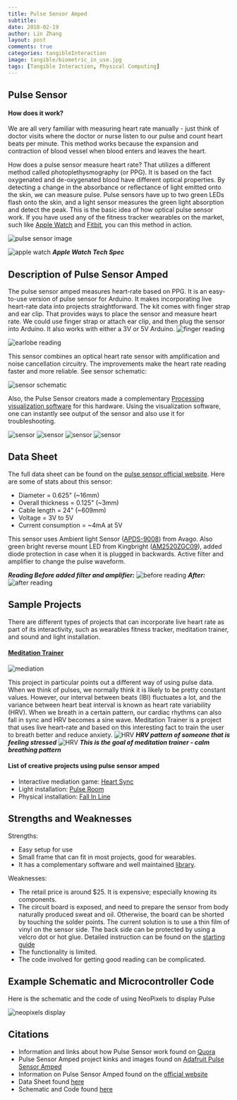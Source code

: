 ```yaml
---
title: Pulse Sensor Amped
subtitle:
date: 2018-02-19
author: Lin Zhang
layout: post
comments: true
categories: tangibleInteraction
image: tangible/biometric_in_use.jpg
tags: [Tangible Interaction, Physical Computing]
---
```

## Pulse Sensor
#### How does it work?

We are all very familiar with measuring heart rate manually - just think of doctor visits where the doctor or nurse listen to our pulse and count heart beats per minute. This method works because the expansion and contraction of blood vessel when blood enters and leaves the heart.

How does a pulse sensor measure heart rate? That utilizes a different method called photoplethysmography (or PPG). It is based on the fact oxygenated and de-oxygenated blood have different optical properties. By detecting a change in the absorbance or reflectance of light emitted onto the skin, we can measure pulse. Pulse sensors have up to two green LEDs flash onto the skin, and a light sensor measures the green light absorption and detect the peak. This is the basic idea of how optical pulse sensor work. If you have used any of the fitness tracker wearables on the market, such like [Apple Watch](https://support.apple.com/en-us/HT204666) and [Fitbit](https://www.fitbit.com/technology), you can this method in action.

![pulse sensor image]({{site.baseurl}}/images/tangible/PPG-diagram-optical-heart.jpg)

![apple watch](https://support.apple.com/library/content/dam/edam/applecare/images/en_US/applewatch/watch-measure-sensors.png)
***Apple Watch Tech Spec***

## Description of Pulse Sensor Amped

The pulse sensor amped measures heart-rate based on PPG. It is an easy-to-use version of pulse sensor for Arduino. It makes incorporating live heart-rate data into projects straightforward. The kit comes with finger strap and ear clip. That provides ways to place the sensor and measure heart rate. We could use finger strap or attach ear clip, and then plug the sensor into Arduino. It also works with either a 3V or 5V Arduino.
![finger reading](https://github.com/WorldFamousElectronics/PulseSensor_Amped_Arduino/raw/master/pics/finger.jpg)

![earlobe reading](https://github.com/WorldFamousElectronics/PulseSensor_Amped_Arduino/raw/master/pics/earclip.jpg)

This sensor combines an optical heart rate sensor with amplification and noise cancellation circuitry. The improvements make the heart rate reading faster and more reliable. See sensor schematic:

![sensor schematic]({{site.baseurl}}/images/tangible/schematic_sensor.png)

Also, the Pulse Sensor creators made a complementary [Processing visualization software](https://github.com/WorldFamousElectronics/PulseSensor_Amped_Processing_Visualizer) for this hardware. Using the visualization software, one can instantly see output of the sensor and also use it for troubleshooting.

![sensor](https://cdn-shop.adafruit.com/970x728/1093-06.jpg)
![sensor](https://cdn-shop.adafruit.com/970x728/1093-04.jpg)
![sensor](https://cdn-shop.adafruit.com/970x728/1093-07.jpg)
![sensor](https://cdn-shop.adafruit.com/970x728/1093-05.jpg)

## Data Sheet

The full data sheet can be found on the [pulse sensor official website](https://pulsesensor.com/pages/open-hardware). Here are some of stats about this sensor:

  - Diameter = 0.625" (~16mm)
  - Overall thickness = 0.125" (~3mm)
  - Cable length = 24" (~609mm)
  - Voltage = 3V to 5V
  - Current consumption = ~4mA at 5V

This sensor uses Ambient light Sensor ([APDS-9008](http://www.avagotech.com/docs/AV02-1169EN)) from Avago. Also green bright reverse mount LED from Kingbright ([AM2520ZGC09](http://www.kingbrightusa.com/images/catalog/SPEC/am2520zgc09.pdf)), added diode protection in case when it is plugged in backwards. Active filter and amplifier to change the pulse waveform.

***Reading Before added filter and amplifier:***
![before reading](https://cdn.shopify.com/s/files/1/0100/6632/files/pulseWaveformOldVersion_large.jpg?619)
***After:***
![after reading](https://cdn.shopify.com/s/files/1/0100/6632/files/pulseWaveformAmpdVersion_large.jpg?619)
## Sample Projects

There are different types of projects that can incorporate live heart rate as part of its interactivity, such as wearables fitness tracker, meditation trainer, and sound and light installation.


#### [Meditation Trainer](https://learn.adafruit.com/heart-rate-variability-sensor)
![mediation]({{site.baseurl}}/images/tangible/biometric_in_use.jpg)

This project in particular points out a different way of using pulse data.
When we think of pulses, we normally think it is likely to be pretty constant values. However, our interval between beats (IBI) fluctuates a lot, and the variance between heart beat interval is known as heart rate variability (HRV). When we breath in a certain pattern, our cardiac rhythms can also fall in sync and HRV becomes a sine wave. Meditation Trainer is a project that uses live heart-rate and based on this interesting fact to train the user to breath better and reduce anxiety.
![HRV]({{site.baseurl}}/images/tangible/biometric_hrv_stressed.jpg)
***HRV pattern of someone that is feeling stressed***
![HRV]({{site.baseurl}}/images/tangible/biometric_hrv_calm.jpg)
***This is the goal of meditation trainer - calm breathing pattern***


#### List of creative projects using pulse sensor amped
- Interactive mediation game: [Heart Sync](https://ellennickles.com/itpblog/2017/12/3/weeks-14-and-15-heart-sync)
- Light installation: [Pulse Room](https://learn.adafruit.com/pulse-room)
- Physical installation: [Fall In Line](https://www.sparkfun.com/videos#all/ZgtvEsSGMJ8/124)

## Strengths and Weaknesses
Strengths:
- Easy setup for use
- Small frame that can fit in most projects, good for wearables.
- It has a complementary software and well maintained [library](https://github.com/WorldFamousElectronics/PulseSensor_Amped_Arduino).

Weaknesses:
- The retail price is around $25. It is expensive; especially knowing its components.
- The circuit board is exposed, and need to prepare the sensor from body naturally produced sweat and oil. Otherwise, the board can be shorted by touching the solder points. The current solution is to use a thin film of vinyl on the sensor side. The back side can be protected by using a velcro dot or hot glue. Detailed instruction can be found on the [starting guide](https://media.digikey.com/pdf/Data%20Sheets/Pulse%20PDFs/PulseSensorAmpedGettingStartedGuide.pdf)
- The functionality is limited.
- The code involved for getting good reading can be complicated.

## Example Schematic and Microcontroller Code

Here is the schematic and the code of using NeoPixels to display Pulse

![neopixels display](https://cdn-learn.adafruit.com/assets/assets/000/027/919/original/biometric_Pulse-Sensor_final.jpg?1443353162)

<script src="https://gist.github.com/linzhangcs/a9b7a6bb633c2f04ac1b962d09a5fa67.js"></script>

<script src="https://gist.github.com/linzhangcs/9b3cc5a3e5fdb02cf0402bd169d63b28.js"></script>

## Citations
- Information and links about how Pulse Sensor work found on [Quora](https://www.quora.com/How-do-optical-heart-rate-sensors-work)
- Pulse Sensor Amped project kinks and images found on [Adafruit Pulse Sensor Amped](https://www.adafruit.com/product/1093)
- Information on Pulse Sensor Amped found on the [official website](https://pulsesensor.com)
- Data Sheet found [here](https://media.digikey.com/pdf/Data%20Sheets/Pulse%20PDFs/PulseSensorAmpedGettingStartedGuide.pdf)
- Schematic and Code found [here](https://learn.adafruit.com/pulse-sensor-displayed-with-neopixels/overview)
